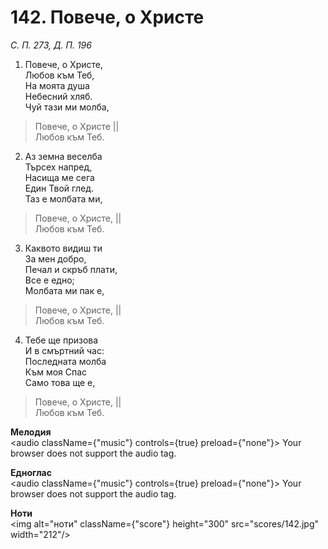 # 142. Повече, о Христе  

*С. П. 273, Д. П. 196*  

1. Повече, о Христе,  
Любов към Теб,  
На моята душа  
Небесний хляб.  
Чуй тази ми молба,  

> Повече, о Христе ||  
> Любов към Теб.  

2. Аз земна веселба  
Търсех напред,  
Насища ме сега  
Един Твой глед.  
Таз е молбата ми,  

> Повече, о Христе, ||  
> Любов към Теб.  

3. Каквото видиш ти  
За мен добро,  
Печал и скръб плати,  
Все е едно;  
Молбата ми пак е,  

> Повече, о Христе, ||  
> Любов към Теб.  

4. Тебе ще призова  
И в смъртний час:  
Последната молба  
Към моя Спас  
Само това ще е,  

> Повече, о Христе, ||  
> Любов към Теб.  

__Мелодия__  
<audio className={"music"} controls={true} preload={"none"}><source src="mp3/142.mp3" type="audio/mpeg"/>
Your browser does not support the audio tag.
</audio>  

__Едноглас__  
<audio className={"music"} controls={true} preload={"none"}><source src="transp/142.mp3" type="audio/mpeg"/>
Your browser does not support the audio tag.
</audio>  

__Ноти__  
<img alt="ноти" className={"score"} height="300" src="scores/142.jpg" width="212"/>

